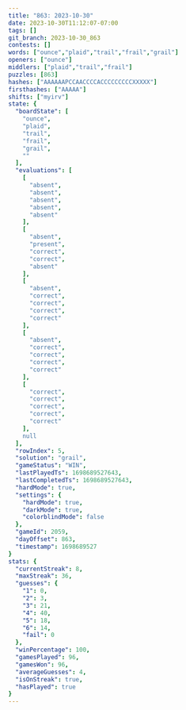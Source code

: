 ```yaml
---
title: "863: 2023-10-30"
date: 2023-10-30T11:12:07-07:00
tags: []
git_branch: 2023-10-30_863
contests: []
words: ["ounce","plaid","trail","frail","grail"]
openers: ["ounce"]
middlers: ["plaid","trail","frail"]
puzzles: [863]
hashes: ["AAAAAAPCCAACCCCACCCCCCCCCXXXXX"]
firsthashes: ["AAAAA"]
shifts: ["myirv"]
state: {
  "boardState": [
    "ounce",
    "plaid",
    "trail",
    "frail",
    "grail",
    ""
  ],
  "evaluations": [
    [
      "absent",
      "absent",
      "absent",
      "absent",
      "absent"
    ],
    [
      "absent",
      "present",
      "correct",
      "correct",
      "absent"
    ],
    [
      "absent",
      "correct",
      "correct",
      "correct",
      "correct"
    ],
    [
      "absent",
      "correct",
      "correct",
      "correct",
      "correct"
    ],
    [
      "correct",
      "correct",
      "correct",
      "correct",
      "correct"
    ],
    null
  ],
  "rowIndex": 5,
  "solution": "grail",
  "gameStatus": "WIN",
  "lastPlayedTs": 1698689527643,
  "lastCompletedTs": 1698689527643,
  "hardMode": true,
  "settings": {
    "hardMode": true,
    "darkMode": true,
    "colorblindMode": false
  },
  "gameId": 2059,
  "dayOffset": 863,
  "timestamp": 1698689527
}
stats: {
  "currentStreak": 8,
  "maxStreak": 36,
  "guesses": {
    "1": 0,
    "2": 3,
    "3": 21,
    "4": 40,
    "5": 18,
    "6": 14,
    "fail": 0
  },
  "winPercentage": 100,
  "gamesPlayed": 96,
  "gamesWon": 96,
  "averageGuesses": 4,
  "isOnStreak": true,
  "hasPlayed": true
}
---
```

<!-- more -->
